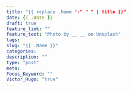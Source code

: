 ```yaml
---
title: "{{ replace .Name "-" " " | title }}"
date: {{ .Date }}
draft: true
feature_link: ""
feature_text: "Photo by __ __ on Unsplash"
tags:
slug: "{{ .Name }}"
categories:
description: ""
type: "post"
meta:
Focus_Keyword: ""
Victor_Hugo: "true"
---
```


